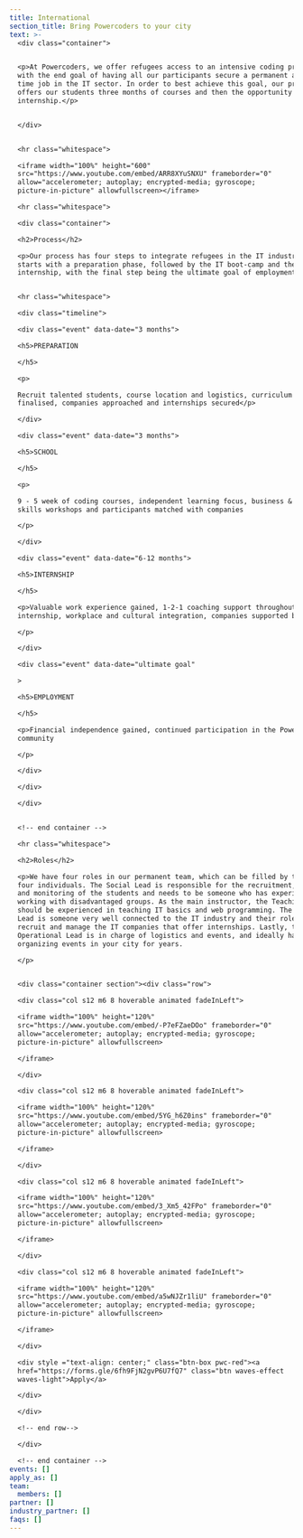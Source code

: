 ```yaml
---
title: International
section_title: Bring Powercoders to your city
text: >-
  <div class="container">


  <p>At Powercoders, we offer refugees access to an intensive coding program
  with the end goal of having all our participants secure a permanent and full
  time job in the IT sector. In order to best achieve this goal, our program
  offers our students three months of courses and then the opportunity to do an
  internship.</p>


  </div>


  <hr class="whitespace">

  <iframe width="100%" height="600"
  src="https://www.youtube.com/embed/ARR8XYuSNXU" frameborder="0"
  allow="accelerometer; autoplay; encrypted-media; gyroscope;
  picture-in-picture" allowfullscreen></iframe>

  <hr class="whitespace">

  <div class="container">

  <h2>Process</h2>

  <p>Our process has four steps to integrate refugees in the IT industry. It
  starts with a preparation phase, followed by the IT boot-camp and then the
  internship, with the final step being the ultimate goal of employment.</p>


  <hr class="whitespace">

  <div class="timeline">

  <div class="event" data-date="3 months">

  <h5>PREPARATION

  </h5>

  <p>

  Recruit talented students, course location and logistics, curriculum
  finalised, companies approached and internships secured</p>

  </div>

  <div class="event" data-date="3 months">

  <h5>SCHOOL

  </h5>

  <p>

  9 - 5 week of coding courses, independent learning focus, business & soft
  skills workshops and participants matched with companies

  </p>

  </div>

  <div class="event" data-date="6-12 months">

  <h5>INTERNSHIP

  </h5>

  <p>Valuable work experience gained, 1-2-1 coaching support throughout
  internship, workplace and cultural integration, companies supported by team

  </p>

  </div>

  <div class="event" data-date="ultimate goal"

  >

  <h5>EMPLOYMENT

  </h5>

  <p>Financial independence gained, continued participation in the Powercoders
  community

  </p>

  </div>

  </div>

  </div>


  <!-- end container -->

  <hr class="whitespace">

  <h2>Roles</h2>

  <p>We have four roles in our permanent team, which can be filled by two to
  four individuals. The Social Lead is responsible for the recruitment, support
  and monitoring of the students and needs to be someone who has experience in
  working with disadvantaged groups. As the main instructor, the Teaching Lead
  should be experienced in teaching IT basics and web programming. The Industry
  Lead is someone very well connected to the IT industry and their role is to
  recruit and manage the IT companies that offer internships. Lastly, the
  Operational Lead is in charge of logistics and events, and ideally has been
  organizing events in your city for years.

  </p>


  <div class="container section"><div class="row">

  <div class="col s12 m6 8 hoverable animated fadeInLeft">

  <iframe width="100%" height="120%"
  src="https://www.youtube.com/embed/-P7eFZaeDOo" frameborder="0"
  allow="accelerometer; autoplay; encrypted-media; gyroscope;
  picture-in-picture" allowfullscreen>

  </iframe>

  </div>

  <div class="col s12 m6 8 hoverable animated fadeInLeft">

  <iframe width="100%" height="120%"
  src="https://www.youtube.com/embed/5YG_h6Z0ins" frameborder="0"
  allow="accelerometer; autoplay; encrypted-media; gyroscope;
  picture-in-picture" allowfullscreen>

  </iframe>

  </div>

  <div class="col s12 m6 8 hoverable animated fadeInLeft">

  <iframe width="100%" height="120%"
  src="https://www.youtube.com/embed/3_Xm5_42FPo" frameborder="0"
  allow="accelerometer; autoplay; encrypted-media; gyroscope;
  picture-in-picture" allowfullscreen>

  </iframe>

  </div>

  <div class="col s12 m6 8 hoverable animated fadeInLeft">

  <iframe width="100%" height="120%"
  src="https://www.youtube.com/embed/a5wNJZr1liU" frameborder="0"
  allow="accelerometer; autoplay; encrypted-media; gyroscope;
  picture-in-picture" allowfullscreen>

  </iframe>

  </div> 

  <div style ="text-align: center;" class="btn-box pwc-red"><a
  href="https://forms.gle/6fh9FjN2gvP6U7fQ7" class="btn waves-effect
  waves-light">Apply</a>

  </div>

  </div>

  <!-- end row-->

  </div>

  <!-- end container -->
events: []
apply_as: []
team:
  members: []
partner: []
industry_partner: []
faqs: []
---
```


